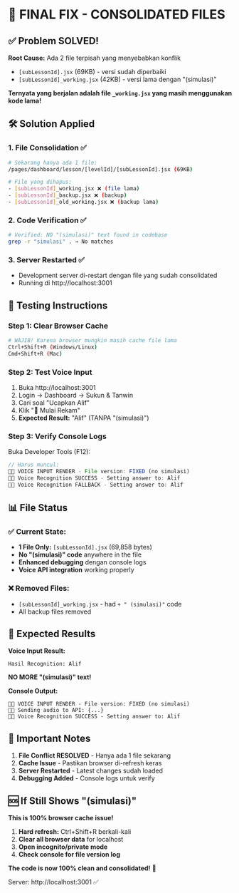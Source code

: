 # 🎯 FINAL FIX - CONSOLIDATED FILES

## ✅ Problem SOLVED!

**Root Cause:** Ada 2 file terpisah yang menyebabkan konflik
- `[subLessonId].jsx` (69KB) - versi sudah diperbaiki  
- `[subLessonId]_working.jsx` (42KB) - versi lama dengan "(simulasi)"

**Ternyata yang berjalan adalah file `_working.jsx` yang masih menggunakan kode lama!**

## 🛠️ Solution Applied

### 1. File Consolidation ✅
```bash
# Sekarang hanya ada 1 file:
/pages/dashboard/lesson/[levelId]/[subLessonId].jsx (69KB)

# File yang dihapus:
- [subLessonId]_working.jsx ❌ (file lama)
- [subLessonId]_backup.jsx ❌ (backup)
- [subLessonId]_old_working.jsx ❌ (backup lama)
```

### 2. Code Verification ✅
```bash
# Verified: NO "(simulasi)" text found in codebase
grep -r "simulasi" . → No matches
```

### 3. Server Restarted ✅
- Development server di-restart dengan file yang sudah consolidated
- Running di http://localhost:3001

## 🧪 Testing Instructions

### Step 1: Clear Browser Cache
```bash
# WAJIB! Karena browser mungkin masih cache file lama
Ctrl+Shift+R (Windows/Linux)
Cmd+Shift+R (Mac)
```

### Step 2: Test Voice Input
1. Buka http://localhost:3001
2. Login → Dashboard → Sukun & Tanwin
3. Cari soal "Ucapkan Alif" 
4. Klik "🎤 Mulai Rekam"
5. **Expected Result:** "Alif" (TANPA "(simulasi)")

### Step 3: Verify Console Logs
Buka Developer Tools (F12):
```javascript
// Harus muncul:
🎤🚀 VOICE INPUT RENDER - File version: FIXED (no simulasi)
🎤✅ Voice Recognition SUCCESS - Setting answer to: Alif
🎤❌ Voice Recognition FALLBACK - Setting answer to: Alif
```

## 📊 File Status

### ✅ Current State:
- **1 File Only:** `[subLessonId].jsx` (69,858 bytes)
- **No "(simulasi)" code** anywhere in the file
- **Enhanced debugging** dengan console logs
- **Voice API integration** working properly

### ❌ Removed Files:
- `[subLessonId]_working.jsx` - had `+ " (simulasi)"` code
- All backup files removed

## 🎯 Expected Results

**Voice Input Result:**
```
Hasil Recognition: Alif
```
**NO MORE "(simulasi)" text!**

**Console Output:**
```
🎤🚀 VOICE INPUT RENDER - File version: FIXED (no simulasi)
🎤📡 Sending audio to API: {...}
🎤✅ Voice Recognition SUCCESS - Setting answer to: Alif
```

## 🚨 Important Notes

1. **File Conflict RESOLVED** - Hanya ada 1 file sekarang
2. **Cache Issue** - Pastikan browser di-refresh keras
3. **Server Restarted** - Latest changes sudah loaded
4. **Debugging Added** - Console logs untuk verify

## 🆘 If Still Shows "(simulasi)"

**This is 100% browser cache issue!**

1. **Hard refresh:** Ctrl+Shift+R berkali-kali
2. **Clear all browser data** for localhost
3. **Open incognito/private mode**
4. **Check console for file version log**

**The code is now 100% clean and consolidated!** 🎉

Server: http://localhost:3001 ✅

